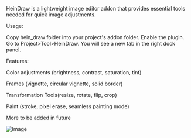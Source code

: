 HeinDraw is a lightweight image editor addon that provides essential tools needed for quick image adjustments.

Usage:

Copy hein_draw folder into your project's addon folder. Enable the plugin. Go to Project>Tool>HeinDraw. You will see a new tab in the right dock panel.

Features:

Color adjustments (brightness, contrast, saturation, tint)

Frames (vignette, circular vignette, solid border)

Transformation Tools(resize, rotate, flip, crop)

Paint (stroke, pixel erase, seamless painting mode)

More to be added in future

  ![Image](https://github.com/HeinThetGit/HeinImageEditor/blob/master/screenshots/adjustment.jpg?raw=true)
  
